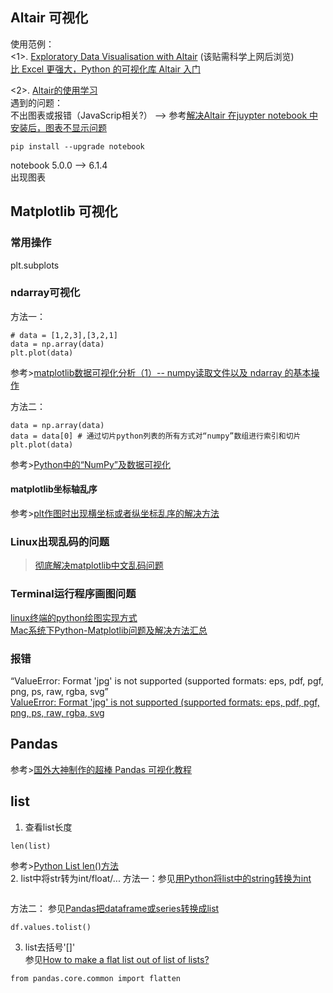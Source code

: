 ## Altair 可视化  
使用范例：  
<1>.  [Exploratory Data Visualisation with Altair](https://medium.com/analytics-vidhya/exploratory-data-visualisation-with-altair-b8d85494795c)  (该贴需科学上网后浏览)    
[比 Excel 更强大，Python 的可视化库 Altair 入门](https://mp.weixin.qq.com/s?__biz=MzU2NTgxMjUyMQ==&mid=2247485640&idx=1&sn=5befe74b08424c80074cae77e138548c&chksm=fcb7448ecbc0cd985267a176e145a9a316bf7d5176d96d5f1564f28edb41c9fd7aa00a519416&mpshare=1&scene=1&srcid=0914yNdqUTKpbuZsppRYD0oD&sharer_sharetime=1600088451389&sharer_shareid=8dfc25cc7bc7086ceb44d0173f7e58dc&exportkey=ATkgf6ReMbxYlInLAEwfo58%3D&pass_ticket=Oxo2WkR0zQhYl%2FsoI%2BtOrR83av8yFhENSzsM%2Beb7vAKrcog%2FZx9ugvnNiMqPL0Tx&wx_header=0#rd)

<2>.  [Altair的使用学习](https://blog.csdn.net/eerywh/article/details/100098182)  
遇到的问题：  
不出图表或报错（JavaScrip相关?）  ——> 参考[解决Altair 在juypter notebook 中安装后，图表不显示问题](https://blog.csdn.net/weixin_33836874/article/details/92120711)
```
pip install --upgrade notebook
```  
notebook 5.0.0 --> 6.1.4  
出现图表
  
    
## Matplotlib 可视化
### 常用操作

plt.subplots  
### ndarray可视化  
方法一：  
```
# data = [1,2,3],[3,2,1]
data = np.array(data)
plt.plot(data)
```
参考>[matplotlib数据可视化分析（1）-- numpy读取文件以及 ndarray 的基本操作](https://blog.csdn.net/Enjolras_fuu/article/details/82798638)  

方法二：  
```
data = np.array(data)
data = data[0] # 通过切片python列表的所有方式对“numpy”数组进行索引和切片
plt.plot(data)
```
参考>[Python中的“NumPy”及数据可视化](https://zhuanlan.zhihu.com/p/77170869)
  
    
#### matplotlib坐标轴乱序  
参考>[plt作图时出现横坐标或者纵坐标乱序的解决方法](https://blog.csdn.net/weixin_43748786/article/details/96432047)    

  

### Linux出现乱码的问题
>[彻底解决matplotlib中文乱码问题](https://blog.csdn.net/dgatiger/article/details/50414549)
### Terminal运行程序画图问题

[linux终端的python绘图实现方式](https://blog.csdn.net/zhuiyuanzhongjia/article/details/80776227)  
[Mac系统下Python-Matplotlib问题及解决方法汇总](https://blog.csdn.net/w275840140/article/details/88805102)  

### 报错  
  “ValueError: Format 'jpg' is not supported (supported formats: eps, pdf, pgf, png, ps, raw, rgba, svg”  
[ValueError: Format 'jpg' is not supported (supported formats: eps, pdf, pgf, png, ps, raw, rgba, svg](https://blog.csdn.net/liuchengzimozigreat/article/details/82348651) 

## Pandas
参考>[国外大神制作的超棒 Pandas 可视化教程](https://zhuanlan.zhihu.com/p/103167104)

## list  
1. 查看list长度  
```
len(list)
```
参考>[Python List len()方法](https://www.runoob.com/python/att-list-len.html)  
2. list中将str转为int/float/...
方法一：参见[用Python将list中的string转换为int](https://blog.csdn.net/u010412858/article/details/72084936)
```

```
方法二：  参见[Pandas把dataframe或series转换成list](https://blog.csdn.net/sinat_26811377/article/details/99292830)
```
df.values.tolist()
```  
3. list去括号'[]'  
参见[How to make a flat list out of list of lists?](https://stackoverflow.com/questions/952914/how-to-make-a-flat-list-out-of-list-of-lists/40857703#40857703)

```
from pandas.core.common import flatten
```
